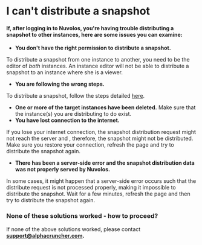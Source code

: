 # I can't distribute a snapshot

#### If, after logging in to Nuvolos, you're having trouble distributing a snapshot to other instances, here are some issues you can examine:

* **You don't have the right permission to distribute a snapshot.**

To distribute a snapshot from one instance to another, you need to be the editor of _both_ instances. An instance editor will not be able to distribute a snapshot to an instance where she is a viewer.

* **You are following the wrong steps.**

To distribute a snapshot, follow the steps detailed [here](../../actions/distribute-objects-in-nuvolos/).

* **One or more of the target instances have been deleted.**  Make sure that the instance\(s\) you are distributing to do exist. 
* **You have lost connection to the internet.**

If you lose your internet connection, the snapshot distribution request might not reach the server and , therefore,  the snapshot might not be distributed. Make sure you restore your connection,  refresh the page and try to distribute the snapshot again.

* **There has been a server-side error and the snapshot distribution data was not properly served by Nuvolos.**

In some cases, it might happen that a server-side error occurs such that the distribute request is not processed properly, making it impossible to distribute the snapshot. Wait for a few minutes, refresh the page and then try to distribute the snapshot again.  


### None of these solutions worked - how to proceed?

If none of the above solutions worked, please contact **support@alphacruncher.com.**

